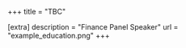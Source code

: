 +++
title = "TBC"


[extra] 
description = "Finance Panel Speaker"
url = "example_education.png"
+++
